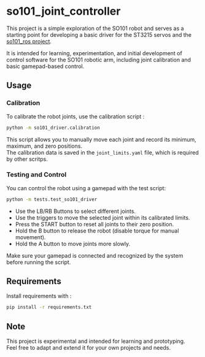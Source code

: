 # so101_joint_controller

This project is a simple exploration of the SO101 robot and serves as a starting point for developing a basic driver for the ST3215 servos and the [so101_ros project](https://github.com/SonDePoisson/so101_ros).

It is intended for learning, experimentation, and initial development of control software for the SO101 robotic arm, including joint calibration and basic gamepad-based control.

## Usage

### Calibration

To calibrate the robot joints, use the calibration script :

```Bash
python -m so101_driver.calibration
```

This script allows you to manually move each joint and record its minimum, maximum, and zero positions.  
The calibration data is saved in the `joint_limits.yaml` file, which is required by other scritps.

### Testing and Control

You can control the robot using a gamepad with the test script:

```bash
python -m tests.test_so101_driver
```

- Use the LB/RB Buttons to select different joints.
- Use the triggers to move the selected joint within its calibrated limits.
- Press the START button to reset all joints to their zero position.
- Hold the B button to release the robot (disable torque for manual movement).
- Hold the A button to move joints more slowly.

Make sure your gamepad is connected and recognized by the system before running the script.

## Requirements

Install requirements with :

```bash
pip install -r requirements.txt
```

## Note

This project is experimental and intended for learning and prototyping.  
Feel free to adapt and extend it for your own projects and needs.
